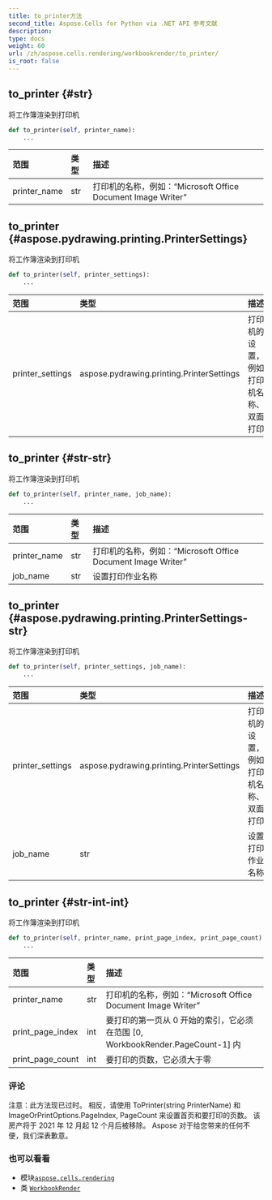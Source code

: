 ```yaml
---
title: to_printer方法
second_title: Aspose.Cells for Python via .NET API 参考文献
description:
type: docs
weight: 60
url: /zh/aspose.cells.rendering/workbookrender/to_printer/
is_root: false
---
```

##  to_printer {#str}
将工作簿渲染到打印机



```python
def to_printer(self, printer_name):
    ...
```


|范围|类型|描述|
| :- | :- | :- |
| printer_name | str |打印机的名称，例如：“Microsoft Office Document Image Writer”|


##  to_printer {#aspose.pydrawing.printing.PrinterSettings}
将工作簿渲染到打印机



```python
def to_printer(self, printer_settings):
    ...
```


|范围|类型|描述|
| :- | :- | :- |
| printer_settings | aspose.pydrawing.printing.PrinterSettings |打印机的设置，例如打印机名称、双面打印|


##  to_printer {#str-str}
将工作簿渲染到打印机



```python
def to_printer(self, printer_name, job_name):
    ...
```


|范围|类型|描述|
| :- | :- | :- |
| printer_name | str |打印机的名称，例如：“Microsoft Office Document Image Writer”|
| job_name | str |设置打印作业名称|


##  to_printer {#aspose.pydrawing.printing.PrinterSettings-str}
将工作簿渲染到打印机



```python
def to_printer(self, printer_settings, job_name):
    ...
```


|范围|类型|描述|
| :- | :- | :- |
| printer_settings | aspose.pydrawing.printing.PrinterSettings |打印机的设置，例如打印机名称、双面打印|
| job_name | str |设置打印作业名称|


##  to_printer {#str-int-int}
将工作簿渲染到打印机



```python
def to_printer(self, printer_name, print_page_index, print_page_count):
    ...
```


|范围|类型|描述|
| :- | :- | :- |
| printer_name | str |打印机的名称，例如：“Microsoft Office Document Image Writer”|
| print_page_index | int |要打印的第一页从 0 开始的索引，它必须在范围 [0, WorkbookRender.PageCount-1] 内|
| print_page_count | int |要打印的页数，它必须大于零|
### 评论

注意：此方法现已过时。
相反，请使用 ToPrinter(string PrinterName) 和 ImageOrPrintOptions.PageIndex, PageCount 来设置首页和要打印的页数。
该房产将于 2021 年 12 月起 12 个月后被移除。
Aspose 对于给您带来的任何不便，我们深表歉意。


### 也可以看看
* 模块[`aspose.cells.rendering`](../../)
* 类 [`WorkbookRender`](/cells/python-net/zh/aspose.cells.rendering/workbookrender)
